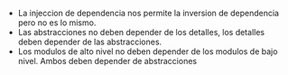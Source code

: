 - La injeccion de dependencia nos permite la inversion de dependencia pero no es lo mismo.
- Las abstracciones no deben depender de los detalles, los detalles deben depender de las abstracciones.
- Los modulos de alto nivel no deben depender de los modulos de bajo nivel.
  Ambos deben depender de abstracciones
